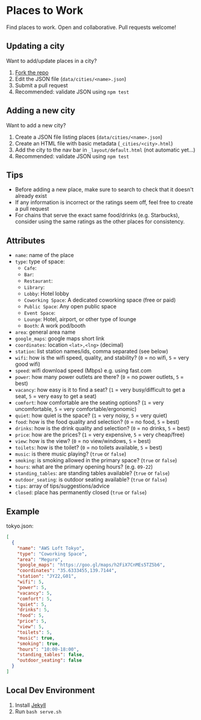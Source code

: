 # Places to Work
Find places to work. Open and collaborative. Pull requests welcome!

## Updating a city
Want to add/update places in a city?
1. [Fork the repo](fork)
2. Edit the JSON file (`data/cities/<name>.json`)
3. Submit a pull request
4. Recommended: validate JSON using `npm test`

## Adding a new city
Want to add a new city?
1. Create a JSON file listing places (`data/cities/<name>.json`) 
2. Create an HTML file with basic metadata (`_cities/<city>.html`)
3. Add the city to the nav bar in `_layout/default.html` (not automatic yet...)
4. Recommended: validate JSON using `npm test`

## Tips
- Before adding a new place, make sure to search to check that it doesn't already exist
- If any information is incorrect or the ratings seem off, feel free to create a pull request
- For chains that serve the exact same food/drinks (e.g. Starbucks), consider using the same ratings as the other places for consistency.

## Attributes
- `name`: name of the place
- `type`: type of space:
  - `Cafe`: 
  - `Bar`: 
  - `Restaurant`: 
  - `Library`: 
  - `Lobby`: Hotel lobby
  - `Coworking Space`: A dedicated coworking space (free or paid)
  - `Public Space`: Any open public space
  - `Event Space`: 
  - `Lounge`: Hotel, airport, or other type of lounge
  - `Booth`: A work pod/booth
- `area`: general area name
- `google_maps`: google maps short link
- `coordinates`: location `<lat>,<lng>` (decimal)
- `station`: list station names/ids, comma separated (see below)
- `wifi`: how is the wifi speed, quality, and stability? (`0` = no wifi, `5` = very good wifi)
- `speed`: wifi download speed (Mbps) e.g. using fast.com
- `power`: how many power outlets are there? (`0` = no power outlets, `5` = best)
- `vacancy`: how easy is it to find a seat? (`1` = very busy/difficult to get a seat, `5` = very easy to get a seat)
- `comfort`: how comfortable are the seating options? (`1` = very uncomfortable, `5` = very comfortable/ergonomic)
- `quiet`: how quiet is the space? (`1` = very noisy, `5` = very quiet)
- `food`: how is the food quality and selection? (`0` = no food, `5` = best)
- `drinks`: how is the drink quality and selection? (`0` = no drinks, `5` = best)
- `price`: how are the prices? (`1` = very expensive, `5` = very cheap/free)
- `view`: how is the view? (`0` = no view/windows, `5` = best)
- `toilets`: how is the toilet? (`0` = no toilets available, `5` = best)
- `music`: is there music playing? (`true` or `false`)
- `smoking`: is smoking allowed in the primary space? (`true` or `false`)
- `hours`: what are the primary opening hours? (e.g. `09-22`)
- `standing_tables`: are standing tables available? (`true` or `false`)
- `outdoor_seating`: is outdoor seating available? (`true` or `false`)
- `tips`: array of tips/suggestions/advice
- `closed`: place has permanently closed (`true` or `false`)

## Example

tokyo.json:

```json
[
  {
    "name": "AWS Loft Tokyo",
    "type": "Coworking Space",
    "area": "Meguro",
    "google_maps": "https://goo.gl/maps/h2FiX7CnMEs5TZ5b6",
    "coordinates": "35.6333455,139.7144",
    "station": "JY22,G01",
    "wifi": 5,
    "power": 5,
    "vacancy": 5,
    "comfort": 5,
    "quiet": 5,
    "drinks": 5,
    "food": 5,
    "price": 5,
    "view": 5,
    "toilets": 5,
    "music": true,
    "smoking": true,
    "hours": "10:00-18:00",
    "standing_tables": false,
    "outdoor_seating": false
  }
]
```

## Local Dev Environment
1. Install [Jekyll](https://jekyllrb.com/docs/installation/macos/)
2. Run `bash serve.sh`
